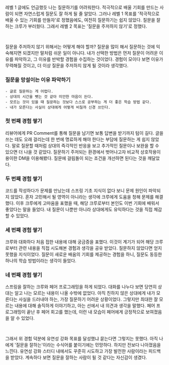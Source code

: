 레벨 1 글에도 언급했듯 나는 질문하기를 어려워한다. 적극적으로 배울 기회를 만드는 사람이 되면 자연스럽게 질문도 잘 하게 될 줄 알았다. 그러나 레벨 1 목표를 '적극적으로 배울 수 있는 기회를 만들자'로 정했음에도, 여전히 질문하기는 쉽지 않았다. 질문을 잘하는 크루가 부러웠다. 그래서 레벨 2 목표는 '질문을 주저하지 않기'로 정했다.

<br>

질문을 주저하지 않기 위해서는 어떻게 해야 할까? 질문을 많이 해서 질문하는 것에 익숙해지면 되겠지만 말처럼 쉬운 일이 아니다. 내가 선택한 방법은 먼저 질문이 어려운 이유를 파악하고, 그 이유를 반박할 경험을 수집하는 것이었다. 경험이 모이다 보면 이유가 무력해질 것이고, 더 이상 질문을 주저하지 않게 될 것이라 생각했다.

### 질문을 망설이는 이유 파악하기

```
- 글로 질문하는 게 어렵다. 
- 상대의 시간을 뺏는 것 같아 미안한 마음이 든다.
- 모르는 것이 있을 때 질문하는 것보다 스스로 공부하는 게 더 좋은 학습 방법 같다.
- 내가 모른다는 사실이 상대에게 어떻게 비칠까 신경 쓰인다. 
```

### 첫 번째 경험 쌓기

리뷰어에게 PR Comment를 통해 질문을 남기면 보통 답변을 받기까지 텀이 길다. 글을 쓰는 데도 오래 걸리는데 한 번에 명료하게 해야 한다는 부담에 질문하는 게 쉽지 않았다. 말로 질문할 때처럼 상대의 즉각적인 반응을 보고 추가적인 질문이나 보완을 할 수 있으면 더 나을 것 같았다. 질문하기 주저되는 환경에서 벗어나고자 비교적 상호작용이 용이한 DM을 이용해봤다. 질문에 걸림돌이 되는 조건을 개선하면 된다는 것을 깨달았다.

### 두 번째 경험 쌓기

코드를 작성하다가 문제를 만났는데 스프링 기초 지식이 없다 보니 문제 원인이 파악되지 않았다. 혼자 고민해서 될 영역이 아니라는 생각에 크루에게 도움을 청해 문제를 해결했다. 이후 크루에게 고마움을 표했을 때, 해당 크루로부터 본인도 이번 기회에 배워서 좋았다는 말을 들었다. 내 질문이 나뿐만 아니라 상대에게도 유익하다는 것을 직접 체감할 수 있었다.

### 세 번째 경험 쌓기

크루와 대화하다 처음 접한 내용에 대해 궁금증을 표했다. 이것이 계기가 되어 해당 크루로부터 관련 내용을 직접 시도해본 경험과 생각을 공유 받았다. 질문하지 않았다면 얻지 못했을 지식이었다. 질문이 새로운 배움의 기회를 제공하는 경험을 하니, 질문도 동등한 하나의 학습 방법이라는 생각이 들었다.

### 네 번째 경험 쌓기

스프링을 잘하는 크루와 페어 프로그래밍을 하게 되었다. 대화를 나누다 보면 당연히 상대는 알고 나는 모르는 내용이 나올 수밖에 없었다. 아직 친하지 않은 상대에게 내가 모른다는 사실을 드러내야 하는, 가장 질문하기 어려운 상황이었다. 그렇지만 최대한 잘 모르는 내용에 대해 솔직하게 이야기하고, 아는 선에서 내 의견과 생각을 말했다. 페어 프로그래밍이 끝난 후 페어 회고를 했는데, 이런 내 모습이 페어에게 긍정적으로 보여졌음을 알 수 있었다.

<br>

그래서 위 경험 덕분에 유연성 강화 목표를 달성했냐 묻는다면 그렇지는 못했다. 아직 나에게 '질문을 잘하는'이라는 수식어를 붙이기에는 민망하다. 하지만 전보다 나아졌음을 느낀다. 유연성 강화 스터디 내에서도 꾸준히 시도하고 가장 발전한 사람이라는 피드백을 받았다. 계속하다 보면 질문을 잘하는 사람이 될 것 같다는 자신감이 생겼다. 
